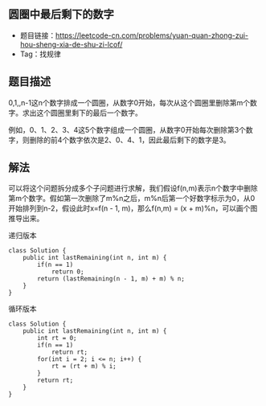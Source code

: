## 圆圈中最后剩下的数字

- 题目链接：https://leetcode-cn.com/problems/yuan-quan-zhong-zui-hou-sheng-xia-de-shu-zi-lcof/
- Tag：找规律

## 题目描述
0,1,,n-1这n个数字排成一个圆圈，从数字0开始，每次从这个圆圈里删除第m个数字。求出这个圆圈里剩下的最后一个数字。

例如，0、1、2、3、4这5个数字组成一个圆圈，从数字0开始每次删除第3个数字，则删除的前4个数字依次是2、0、4、1，因此最后剩下的数字是3。


## 解法
可以将这个问题拆分成多个子问题进行求解，我们假设f(n,m)表示n个数字中删除第m个数字。假如第一次删除了m%n之后，m%n后第一个好数字标示为0，从0开始排列到n-2，假设此时x=f(n - 1, m)，那么f(n,m) = (x + m)%n，可以画个图推导出来。

递归版本
```
class Solution {
    public int lastRemaining(int n, int m) {
        if(n == 1)
            return 0;
        return (lastRemaining(n - 1, m) + m) % n;
    }
}
```
循环版本
```
class Solution {
    public int lastRemaining(int n, int m) {
        int rt = 0;
        if(n == 1)
            return rt;
        for(int i = 2; i <= n; i++) {
            rt = (rt + m) % i;
        }
        return rt;
    }
}
```